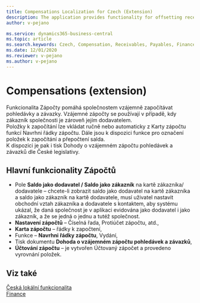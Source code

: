 ```yaml
---
title: Compensations Localization for Czech (Extension) 
description: The application provides functionality for offsetting receivables and payables in Business Central for the Czech Republic.
author: v-pejano

ms.service: dynamics365-business-central
ms.topic: article
ms.search.keywords: Czech, Compensation, Receivables, Payables, Finance, CZ
ms.date: 12/01/2020
ms.reviewer: v-pejano
ms.author: v-pejano
---
```


# Compensations (extension)

Funkcionalita Zápočty pomáhá společnostem vzájemně započítávat pohledávky a závazky. Vzájemné zápočty se používají v případě, kdy zákazník společnosti je zároveň jejím dodavatelem.  
Položky k započítání lze vkládat ručně nebo automaticky z Karty zápočtu funkcí Navrhni řádky zápočtu.  Dále jsou k dispozici funkce pro označení položek k započítání a přepočtení salda.  
K dispozici je pak i tisk Dohody o vzájemném zápočtu pohledávek a závazků dle České legislativy.  

## Hlavní funkcionality Zápočtů

- Pole **Saldo jako dodavatel / Saldo jako zákazník** na kartě zákazníka/ dodavatele – chcete-li zobrazit saldo jako dodavatel na kartě zákazníka a saldo jako zákazník na kartě dodavatele, musí uživatel nastavit obchodní vztah zákazníka a dodavatele s kontaktem, aby systému ukázal, že daná společnost je v aplikaci evidována jako dodavatel i jako zákazník, a že se jedná o jednu a tutéž společnost.
- **Nastavení zápočtů** – Číselná řada, Protiúčet zápočtu, atd.,
- **Karta zápočtu** – řádky k započtení,  
- Funkce – **Navrhni řádky zápočtu**, Vydání,
- Tisk dokumentu **Dohoda o vzájemném zápočtu pohledávek a závazků**,
- **Účtování zápočtu** – je vytvořen Účtovaný zápočet a provedeno vyrovnání položek.

## Viz také

[Česká lokální funkcionalita](czech-local-functionality.md)  
[Finance](../../finance.md)  

